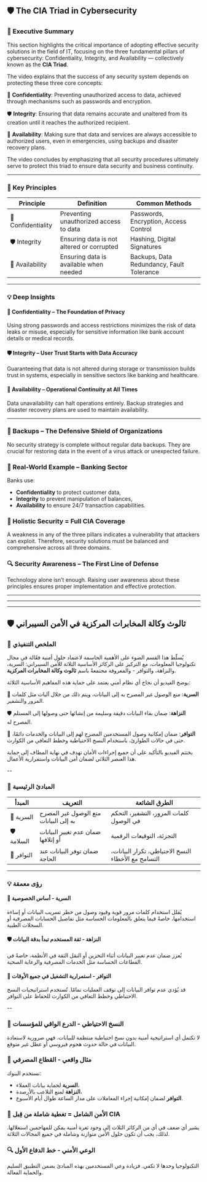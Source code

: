 ## 🛡️ The CIA Triad in Cybersecurity

### 📌 Executive Summary

This section highlights the critical importance of adopting effective security solutions in the field of IT, focusing on the three fundamental pillars of cybersecurity: Confidentiality, Integrity, and Availability — collectively known as the **CIA Triad**.

The video explains that the success of any security system depends on protecting these three core concepts:

🔐 **Confidentiality**: Preventing unauthorized access to data, achieved through mechanisms such as passwords and encryption.

🛡️ **Integrity**: Ensuring that data remains accurate and unaltered from its creation until it reaches the authorized recipient.

💾 **Availability**: Making sure that data and services are always accessible to authorized users, even in emergencies, using backups and disaster recovery plans.

The video concludes by emphasizing that all security procedures ultimately serve to protect this triad to ensure data security and business continuity.

---

### 🎯 Key Principles

| Principle          | Definition                                | Common Methods                            |
| ------------------ | ----------------------------------------- | ----------------------------------------- |
| 🔐 Confidentiality | Preventing unauthorized access to data    | Passwords, Encryption, Access Control     |
| 🛡️ Integrity      | Ensuring data is not altered or corrupted | Hashing, Digital Signatures               |
| 💾 Availability    | Ensuring data is available when needed    | Backups, Data Redundancy, Fault Tolerance |

---

### 💡 Deep Insights

#### 🔐 Confidentiality – The Foundation of Privacy

Using strong passwords and access restrictions minimizes the risk of data leaks or misuse, especially for sensitive information like bank account details or medical records.

#### 🛡️ Integrity – User Trust Starts with Data Accuracy

Guaranteeing that data is not altered during storage or transmission builds trust in systems, especially in sensitive sectors like banking and healthcare.

#### 💾 Availability – Operational Continuity at All Times

Data unavailability can halt operations entirely. Backup strategies and disaster recovery plans are used to maintain availability.

---

### 🔄 Backups – The Defensive Shield of Organizations

No security strategy is complete without regular data backups. They are crucial for restoring data in the event of a virus attack or unexpected failure.

### 🏦 Real-World Example – Banking Sector

Banks use:

* **Confidentiality** to protect customer data,
* **Integrity** to prevent manipulation of balances,
* **Availability** to ensure 24/7 transaction capabilities.

### 🎯 Holistic Security = Full CIA Coverage

A weakness in any of the three pillars indicates a vulnerability that attackers can exploit. Therefore, security solutions must be balanced and comprehensive across all three domains.

### 🔍 Security Awareness – The First Line of Defense

Technology alone isn’t enough. Raising user awareness about these principles ensures proper implementation and effective protection.


---

---

---

## 🛡️ ثالوث وكالة المخابرات المركزية في الأمن السيبراني

### 📌 الملخص التنفيذي

يُسلّط هذا القسم الضوء على الأهمية الحاسمة لاعتماد حلول أمنية فعّالة في مجال تكنولوجيا المعلومات، مع التركيز على الركائز الأساسية الثلاثة للأمن السيبراني: السرية، والنزاهة، والتوافر - والمعروفة مجتمعةً باسم **ثالوث وكالة المخابرات المركزية**.

يوضح الفيديو أن نجاح أي نظام أمني يعتمد على حماية هذه المفاهيم الأساسية الثلاثة:

🔐 **السرية**: منع الوصول غير المصرح به إلى البيانات، ويتم ذلك من خلال آليات مثل كلمات المرور والتشفير.

🛡️ **النزاهة**: ضمان بقاء البيانات دقيقة وسليمة من إنشائها حتى وصولها إلى المستلم المصرح له.

💾 **التوافر**: ضمان إمكانية وصول المستخدمين المصرح لهم إلى البيانات والخدمات دائمًا، حتى في حالات الطوارئ، باستخدام النسخ الاحتياطية وخطط التعافي من الكوارث.

يختتم الفيديو بالتأكيد على أن جميع إجراءات الأمان تهدف في نهاية المطاف إلى حماية هذا العنصر الثلاثي لضمان أمن البيانات واستمرارية الأعمال.

--

### 🎯 المبادئ الرئيسية

| المبدأ | التعريف | الطرق الشائعة |
| ------------------ | ----------------------------------------- | ----------------------------------------- |
| 🔐 السرية | منع الوصول غير المصرح به إلى البيانات | كلمات المرور، التشفير، التحكم في الوصول |
| 🛡️ السلامة | ضمان عدم تغيير البيانات أو إتلافها | التجزئة، التوقيعات الرقمية |
| 💾 التوافر | ضمان توفر البيانات عند الحاجة | النسخ الاحتياطي، تكرار البيانات، التسامح مع الأخطاء |

---

### 💡 رؤى معمقة

#### 🔐 السرية - أساس الخصوصية

يُقلل استخدام كلمات مرور قوية وقيود وصول من خطر تسريب البيانات أو إساءة استخدامها، خاصةً فيما يتعلق بالمعلومات الحساسة مثل تفاصيل الحسابات المصرفية أو السجلات الطبية.

#### 🛡️ النزاهة - ثقة المستخدم تبدأ بدقة البيانات

يُعزز ضمان عدم تغيير البيانات أثناء التخزين أو النقل الثقة في الأنظمة، خاصةً في القطاعات الحساسة مثل الخدمات المصرفية والرعاية الصحية.

#### 💾 التوافر - استمرارية التشغيل في جميع الأوقات

قد يُؤدي عدم توافر البيانات إلى توقف العمليات تمامًا. تُستخدم استراتيجيات النسخ الاحتياطي وخطط التعافي من الكوارث للحفاظ على التوافر.

--

### 🔄 النسخ الاحتياطي - الدرع الواقي للمؤسسات

لا تكتمل أي استراتيجية أمنية بدون نسخ احتياطية منتظمة للبيانات. فهي ضرورية لاستعادة البيانات في حالة حدوث هجوم فيروسي أو عطل غير متوقع.

### 🏦 مثال واقعي - القطاع المصرفي

تستخدم البنوك:

* **السرية** لحماية بيانات العملاء،
* **النزاهة** لمنع التلاعب بالأرصدة،
* **التوافر** لضمان إمكانية إجراء المعاملات على مدار الساعة طوال أيام الأسبوع.

### 🎯 الأمن الشامل = تغطية شاملة من قِبل CIA

يشير أي ضعف في أي من الركائز الثلاث إلى وجود ثغرة أمنية يمكن للمهاجمين استغلالها. لذلك، يجب أن تكون حلول الأمن متوازنة وشاملة في جميع المجالات الثلاثة.

### 🔍 الوعي الأمني ​​- خط الدفاع الأول

التكنولوجيا وحدها لا تكفي. فزيادة وعي المستخدمين بهذه المبادئ يضمن التطبيق السليم والحماية الفعالة.